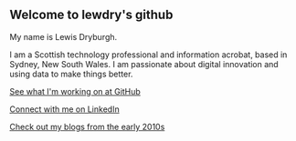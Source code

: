 ## Welcome to lewdry's github

My name is Lewis Dryburgh.

I am a Scottish technology professional and information acrobat, based in Sydney, New South Wales. I am passionate about digital innovation and using data to make things better.

[See what I'm working on at GitHub](https://github.com/lewdry)

[Connect with me on LinkedIn](https://www.linkedin.com/in/lewis-dryburgh)

[Check out my blogs from the early 2010s](https://lewisdryburgh.com)
